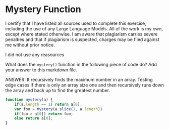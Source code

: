 # Mystery Function
I certify that I have listed all sources used to complete this exercise, including the use of any Large Language Models. All of the work is my own, except where stated otherwise. I am aware that plagiarism carries severe penalties and that if plagiarism is suspected, charges may be filed against me without prior notice.

I did not use any reasources

What does the `mystery()` function in the following piece of code do? Add your
answer to this markdown file.

ANSWER: It recursively finds the maximum number in an array. Testing edge cases if there is only an array size one and then recursively runs down the array and back up to find the greatest number.

```javascript
function mystery(a) {
    if(a.length == 1) return a[0];
    var foo = mystery(a.slice(1, a.length))
    if(foo > a[0]) return foo;
    else return a[0];
}
```
